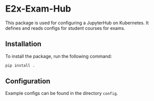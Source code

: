 # E2x-Exam-Hub

This package is used for configuring a JupyterHub on Kubernetes. It defines and reads configs for student courses for exams.

## Installation

To install the package, run the following command:

```sh
pip install .
```

## Configuration

Example configs can be found in the directory `config`.